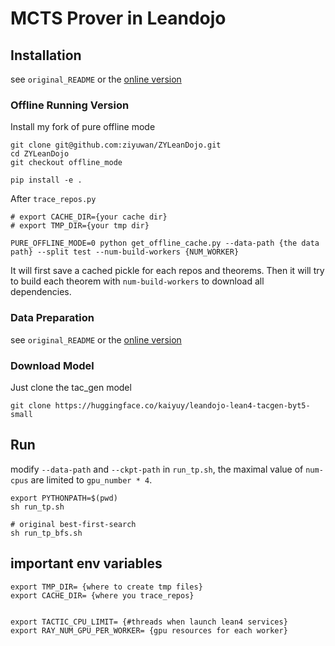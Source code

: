 # MCTS Prover in Leandojo

## Installation
see `original_README` or the [online version](https://github.com/lean-dojo/ReProver?tab=readme-ov-file#requirements)

### Offline Running Version
Install my fork of pure offline mode
```
git clone git@github.com:ziyuwan/ZYLeanDojo.git
cd ZYLeanDojo
git checkout offline_mode

pip install -e .
```
After `trace_repos.py`

```
# export CACHE_DIR={your cache dir}
# export TMP_DIR={your tmp dir}

PURE_OFFLINE_MODE=0 python get_offline_cache.py --data-path {the data path} --split test --num-build-workers {NUM_WORKER}
```
It will first save a cached pickle for each repos and theorems. Then it will try to build each theorem with `num-build-workers` to download all dependencies.


### Data Preparation
see `original_README` or the [online version](https://github.com/lean-dojo/ReProver?tab=readme-ov-file#requirements)




### Download Model
Just clone the tac_gen model
```
git clone https://huggingface.co/kaiyuy/leandojo-lean4-tacgen-byt5-small
```


## Run
modify `--data-path` and `--ckpt-path` in `run_tp.sh`, the maximal value of `num-cpus` are limited to `gpu_number * 4`.
```
export PYTHONPATH=$(pwd)
sh run_tp.sh

# original best-first-search
sh run_tp_bfs.sh
```

## important env variables
```
export TMP_DIR= {where to create tmp files}
export CACHE_DIR= {where you trace_repos}


export TACTIC_CPU_LIMIT= {#threads when launch lean4 services}
export RAY_NUM_GPU_PER_WORKER= {gpu resources for each worker}
```

